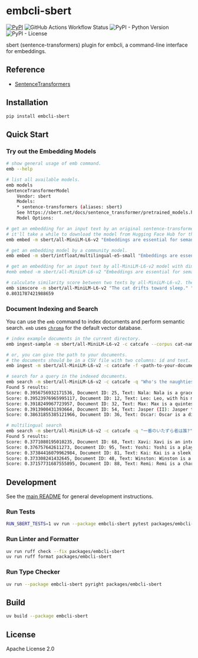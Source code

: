 # embcli-sbert

[![PyPI](https://img.shields.io/pypi/v/embcli-sbert?label=PyPI)](https://pypi.org/project/embcli-sbert/)
![GitHub Actions Workflow Status](https://img.shields.io/github/actions/workflow/status/mocobeta/embcli/ci-sbert.yml?logo=github&label=tests)
![PyPI - Python Version](https://img.shields.io/pypi/pyversions/embcli-sbert)
![PyPI - License](https://img.shields.io/pypi/l/embcli-sbert)

sbert (sentence-transformers) plugin for embcli, a command-line interface for embeddings.

## Reference

- [SentenceTransformers](https://sbert.net/index.html)

## Installation

```bash
pip install embcli-sbert
```

## Quick Start


### Try out the Embedding Models

```bash
# show general usage of emb command.
emb --help

# list all available models.
emb models
SentenceTransformerModel
    Vendor: sbert
    Models:
    * sentence-transformers (aliases: sbert)
    See https://sbert.net/docs/sentence_transformer/pretrained_models.html for available models.
    Model Options:

# get an embedding for an input text by an original sentence-transformers model (e.g. all-MiniLM-L6-v2).
# it'll take a while to download the model from Hugging Face Hub for the first time.
emb embed -m sbert/all-MiniLM-L6-v2 "Embeddings are essential for semantic search and RAG apps."

# get an embedding model by a community model.
emb embed -m sbert/intfloat/multilingual-e5-small "Embeddings are essential for semantic search and RAG apps."

# get an embedding for an input text by all-MiniLM-L6-v2 model with dimensions=512.
#emb embed -m sbert/all-MiniLM-L6-v2 "Embeddings are essential for semantic search and RAG apps." -o dimensions 512

# calculate similarity score between two texts by all-MiniLM-L6-v2. the default metric is cosine similarity.
emb simscore -m sbert/all-MiniLM-L6-v2 "The cat drifts toward sleep." "Sleep dances in the cat's eyes."
0.8031787421988659
```

### Document Indexing and Search

You can use the `emb` command to index documents and perform semantic search. `emb` uses [`chroma`](https://github.com/chroma-core/chroma) for the default vector database.

```bash
# index example documents in the current directory.
emb ingest-sample -m sbert/all-MiniLM-L6-v2 -c catcafe --corpus cat-names-en

# or, you can give the path to your documents.
# the documents should be in a CSV file with two columns: id and text. the separator should be comma.
emb ingest -m sbert/all-MiniLM-L6-v2 -c catcafe -f <path-to-your-documents>

# search for a query in the indexed documents.
emb search -m sbert/all-MiniLM-L6-v2 -c catcafe -q "Who's the naughtiest one?"
Found 5 results:
Score: 0.3956756932171536, Document ID: 25, Text: Nala: Nala is a graceful and queenly cat, often a beautiful cream or light tan color. She moves with quiet dignity and observes her surroundings with intelligent eyes. Nala is affectionate but discerning, choosing her moments for cuddles, and her loyalty to her family is unwavering, a truly regal companion.
Score: 0.39523976965995117, Document ID: 12, Text: Leo: Leo, with his magnificent mane-like ruff, carries himself with regal confidence. He is a natural leader, often surveying his domain from the highest point in the room. Affectionate on his own terms, Leo enjoys a good chin scratch and will reward loyalty with his rumbling purr and majestic presence.
Score: 0.3918249967723957, Document ID: 32, Text: Max: Max is a quintessential friendly cat, often a sturdy tabby, who is easygoing and loves everyone. He is playful in a relaxed way, enjoying a good game of chase-the-string but equally happy to lounge nearby. Max is a dependable companion, always ready with a comforting purr and a friendly nuzzle.
Score: 0.3913900431393664, Document ID: 54, Text: Jasper (II): Jasper the Second, distinct from his predecessor, is a playful and highly energetic ginger tom. He loves to chase, tumble, and explore every nook and cranny with boundless enthusiasm. Jasper is also incredibly affectionate, always ready for a cuddle after a vigorous play session, a bundle of orange joy.
Score: 0.38631855385121966, Document ID: 36, Text: Oscar: Oscar is a distinguished and somewhat opinionated cat, often a grumpy-looking but secretly soft Persian. He has his routines and prefers things a certain way but is deeply affectionate with his family. Oscar enjoys luxurious naps and will reward his humans with rumbling purrs when properly pampered.

# multilingual search
emb search -m sbert/all-MiniLM-L6-v2 -c catcafe -q "一番のいたずら者は誰?"
Found 5 results:
Score: 0.3771080195010235, Document ID: 68, Text: Xavi: Xavi is an intelligent and agile cat, perhaps a sleek black or Oriental breed, quick on his feet and sharp in mind. He enjoys interactive toys that challenge him and loves to explore high places. Xavi is affectionate with his family, often engaging them in playful banter or quiet cuddles.
Score: 0.376757642611273, Document ID: 95, Text: Yoshi: Yoshi is a playful and endearing cat, often with a slightly goofy charm that wins everyone over. He loves interactive toys, especially those he can chase and pounce on. Yoshi is very affectionate, always eager for a pet or a warm lap, his happy purrs filling the room.
Score: 0.37384416079962984, Document ID: 81, Text: Kai: Kai is a sleek and agile cat, perhaps with exotic origins, possessing a cool and composed demeanor. He is an excellent hunter of toys and enjoys surveying his domain from high perches. Kai is affectionate with his trusted humans, offering quiet companionship and a rumbling purr, a mysteriously charming feline.
Score: 0.373308241432645, Document ID: 48, Text: Winston: Winston is a distinguished and thoughtful cat, perhaps a British Shorthair, with a calm and composed demeanor. He enjoys observing his surroundings from a comfortable perch and appreciates a predictable routine. Winston is a loyal and affectionate companion, offering quiet comfort and steadfast friendship to his household.
Score: 0.37157731687555895, Document ID: 88, Text: Remi: Remi is a charming and artistic soul, perhaps a cat with unique markings or a flair for dramatic poses. He is playful and enjoys creative games, often inventing his own. Remi is also very affectionate, loving to cuddle and purr, bringing a touch of whimsy and love to his home.
```

## Development

See the [main README](https://github.com/mocobeta/embcli/blob/main/README.md) for general development instructions.

### Run Tests

```bash
RUN_SBERT_TESTS=1 uv run --package embcli-sbert pytest packages/embcli-sbert/tests/
```

### Run Linter and Formatter

```bash
uv run ruff check --fix packages/embcli-sbert
uv run ruff format packages/embcli-sbert
```

### Run Type Checker

```bash
uv run --package embcli-sbert pyright packages/embcli-sbert
```

## Build

```bash
uv build --package embcli-sbert
```

## License

Apache License 2.0
